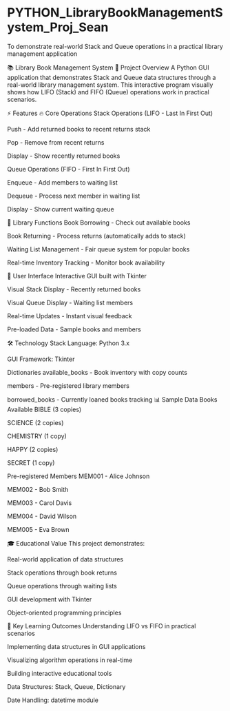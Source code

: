# PYTHON_LibraryBookManagementSystem_Proj_Sean
To demonstrate real-world Stack and Queue operations in a practical library management application

📚 Library Book Management System
🎯 Project Overview
A Python GUI application that demonstrates Stack and Queue data structures through a real-world library management system. This interactive program visually shows how LIFO (Stack) and FIFO (Queue) operations work in practical scenarios.

⚡ Features
🔥 Core Operations
Stack Operations (LIFO - Last In First Out)

Push - Add returned books to recent returns stack

Pop - Remove from recent returns

Display - Show recently returned books

Queue Operations (FIFO - First In First Out)

Enqueue - Add members to waiting list

Dequeue - Process next member in waiting list

Display - Show current waiting queue

📖 Library Functions
Book Borrowing - Check out available books

Book Returning - Process returns (automatically adds to stack)

Waiting List Management - Fair queue system for popular books

Real-time Inventory Tracking - Monitor book availability

🎨 User Interface
Interactive GUI built with Tkinter

Visual Stack Display - Recently returned books

Visual Queue Display - Waiting list members

Real-time Updates - Instant visual feedback

Pre-loaded Data - Sample books and members

🛠️ Technology Stack
Language: Python 3.x

GUI Framework: Tkinter

Dictionaries
available_books - Book inventory with copy counts

members - Pre-registered library members

borrowed_books - Currently loaned books tracking
📊 Sample Data
Books Available
BIBLE (3 copies)

SCIENCE (2 copies)

CHEMISTRY (1 copy)

HAPPY (2 copies)

SECRET (1 copy)

Pre-registered Members
MEM001 - Alice Johnson

MEM002 - Bob Smith

MEM003 - Carol Davis

MEM004 - David Wilson

MEM005 - Eva Brown

🎓 Educational Value
This project demonstrates:

Real-world application of data structures

Stack operations through book returns

Queue operations through waiting lists

GUI development with Tkinter

Object-oriented programming principles

📝 Key Learning Outcomes
Understanding LIFO vs FIFO in practical scenarios

Implementing data structures in GUI applications

Visualizing algorithm operations in real-time

Building interactive educational tools

Data Structures: Stack, Queue, Dictionary

Date Handling: datetime module
